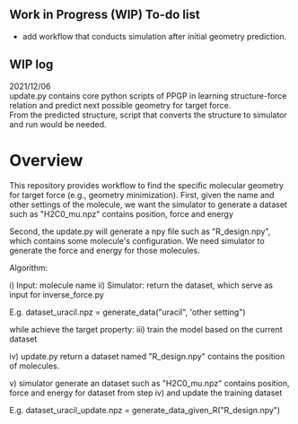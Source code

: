 ## Work in Progress (WIP) To-do list
* add workflow that conducts simulation after initial geometry prediction.

## WIP log
2021/12/06<br>
update.py contains core python scripts of PPGP in learning structure-force relation and predict next possible geometry for target force.<br>
From the predicted structure, script that converts the structure to simulator and run would be needed.




# Overview
This repository provides workflow to find the specific molecular geometry for target force (e.g., geometry minimization). First, given the name and other settings of the molecule, we want the simulator to generate a dataset such as "H2C0_mu.npz" contains position, force and energy

Second, the update.py will generate a npy file such as "R_design.npy", which contains some molecule's configuration. We need simulator to generate the force and energy for those molecules.


Algorithm:

i) Input: molecule name
ii) Simulator: return the dataset, which serve as input for inverse_force.py

E.g. dataset_uracil.npz = generate_data("uracil", 'other setting")


while achieve the target property:
  iii) train the model based on the current dataset
  
  iv) update.py return a dataset named "R_design.npy" contains the position of molecules.
  
  v) simulator generate an dataset such as "H2C0_mu.npz" contains position, force and energy for dataset from step iv) and update the training dataset

E.g. dataset_uracil_update.npz = generate_data_given_R("R_design.npy")
